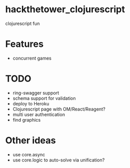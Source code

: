 # hackthetower_clojurescript
clojurescript fun

# Features

- concurrent games

# TODO
- ring-swagger support
- schema support for validation
- deploy to Heroku
- Clojurescript page with OM/React/Reagent?
- multi user authentication
- find graphics

# Other ideas

- use core.async
- use core.logic to auto-solve via unification?
